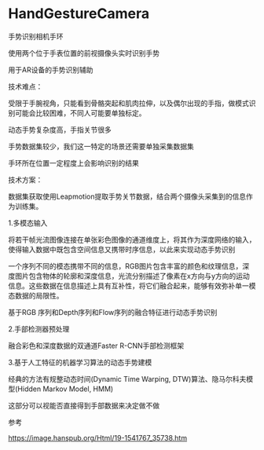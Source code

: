 # HandGestureCamera
手势识别相机手环



使用两个位于手表位置的前视摄像头实时识别手势

用于AR设备的手势识别辅助



技术难点：

受限于手腕视角，只能看到骨骼突起和肌肉拉伸，以及偶尔出现的手指，做模式识别可能会比较困难，不同人可能要单独标定。

动态手势复杂度高，手指关节很多

手势数据集较少，我们这一特定的场景还需要单独采集数据集

手环所在位置一定程度上会影响识别的结果



技术方案：

数据集获取使用Leapmotion提取手势关节数据，结合两个摄像头采集到的信息作为训练集。

1.多模态输入

将若干帧光流图像连接在单张彩色图像的通道维度上，将其作为深度网络的输入，使得输入数据中既包含空间信息又携带时序信息，以此来实现动态手势识别

一个序列不同的模态携带不同的信息，RGB图片包含丰富的颜色和纹理信息，深度图片包含物体的轮廓和深度信息，光流分别描述了像素在x方向与y方向的运动信息。这些数据在信息描述上具有互补性，将它们融合起来，能够有效弥补单一模态数据的局限性。

基于RGB 序列和Depth序列和Flow序列的融合特征进行动态手势识别

2.手部检测器预处理

融合彩色和深度数据的双通道Faster R-CNN手部检测框架

3.基于人工特征的机器学习算法的动态手势建模

经典的方法有规整动态时间(Dynamic Time Warping, DTW)算法、隐马尔科夫模型(Hidden Markov Model, HMM)

这部分可以视能否直接得到手部数据来决定做不做



参考

https://image.hanspub.org/Html/19-1541767_35738.htm
